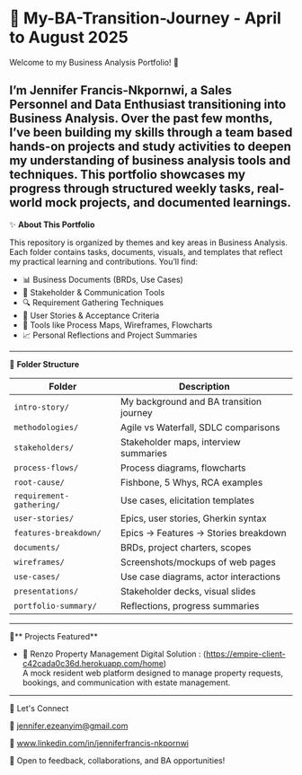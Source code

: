 # 💼 My-BA-Transition-Journey - April to August 2025

Welcome to my Business Analysis Portfolio! 👋  

I’m Jennifer Francis-Nkpornwi, a Sales Personnel and Data Enthusiast transitioning into Business Analysis.
Over the past few months, I’ve been building my skills through a team based hands-on projects and study activities to deepen my understanding of business analysis tools and techniques. This portfolio showcases my progress through structured weekly tasks, real-world mock projects, and documented learnings.
---

✨ **About This Portfolio**

This repository is organized by themes and key areas in Business Analysis. Each folder contains tasks, documents, visuals, and templates that reflect my practical learning and contributions.
You’ll find:
- 📊 Business Documents (BRDs, Use Cases)
- 👥 Stakeholder & Communication Tools
- 🔍 Requirement Gathering Techniques
- 📝 User Stories & Acceptance Criteria
- 🔧 Tools like Process Maps, Wireframes, Flowcharts
- 📈 Personal Reflections and Project Summaries
---
📁 **Folder Structure**

| Folder | Description |
|--------|-------------|
| `intro-story/` | My background and BA transition journey |
| `methodologies/` | Agile vs Waterfall, SDLC comparisons |
| `stakeholders/` | Stakeholder maps, interview summaries |
| `process-flows/` | Process diagrams, flowcharts |
| `root-cause/` | Fishbone, 5 Whys, RCA examples |
| `requirement-gathering/` | Use cases, elicitation templates |
| `user-stories/` | Epics, user stories, Gherkin syntax |
| `features-breakdown/` | Epics → Features → Stories breakdown |
| `documents/` | BRDs, project charters, scopes |
| `wireframes/` | Screenshots/mockups of web pages |
| `use-cases/` | Use case diagrams, actor interactions |
| `presentations/` | Stakeholder decks, visual slides |
| `portfolio-summary/` | Reflections, progress summaries |

---
📌** Projects Featured**
- 🏡 Renzo Property Management Digital Solution  : (https://empire-client-c42cada0c36d.herokuapp.com/home)  
A mock resident web platform designed to manage property requests, bookings, and communication with estate management.

---

🔗 Let's Connect

📩 jennifer.ezeanyim@gmail.com

🔗 www.linkedin.com/in/jenniferfrancis-nkpornwi

📍 Open to feedback, collaborations, and BA opportunities!

